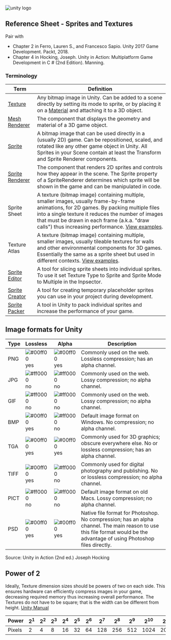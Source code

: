 

![unity logo](https://raw.githubusercontent.com/omundy/dig250-game-development/master/reference-sheets/images/unity-logo-293w.png)

## Reference Sheet - Sprites and Textures

Pair with 
* Chapter 2 in Ferro, Lauren S., and Francesco Sapio. Unity 2017 Game Development. Packt, 2018.
* Chapter 4 in Hocking, Joseph. Unity in Action: Multiplatform Game Development in C # (2nd Edition). Manning. 


### Terminology

Term | Definition
--- | ---
[Texture](https://docs.unity3d.com/Manual/Textures.html) | Any bitmap image in Unity. Can be added to a scene directly by setting its mode to sprite, or by placing it on a [Material](https://docs.unity3d.com/Manual/Materials.html) and attaching it to a 3D object.
[Mesh Renderer](https://docs.unity3d.com/Manual/class-MeshRenderer.html) | The component that displays the geometry and material of a 3D game object.
[Sprite](https://docs.unity3d.com/Manual/Sprites.html) | A bitmap image that can be used directly in a (usually 2D) game. Can be repositioned, scaled, and rotated like any other game object in Unity. All Sprites in your Scene contain at least the Transform and Sprite Renderer components. 
[Sprite Renderer](https://docs.unity3d.com/Manual/class-SpriteRenderer.html) | The component that renders 2D sprites and controls how they appear in the scene. The Sprite property of a SpriteRenderer determines which sprite will be shown in the game and can be manipulated in code.
Sprite Sheet | A texture (bitmap image) containing multiple, smaller images, usually frame-by-frame animations, for 2D games. By packing multiple files into a single texture it reduces the number of images that must be drawn in each frame (a.k.a. "draw calls") thus increasing performance. [View examples](https://www.google.com/search?q=sprite+sheet&safe=off&tbm=isch).
Texture Atlas | A texture (bitmap image) containing multiple, smaller images, usually tileable textures for walls and other environmental components for 3D games. Essentially the same as a sprite sheet but used in different contexts. [View examples](https://www.google.com/search?q=texture+atlas&safe=off&tbm=isch).
[Sprite Editor](https://docs.unity3d.com/Manual/SpriteEditor.html) | A tool for slicing sprite sheets into individual sprites. To use it set Texture Type to Sprite and Sprite Mode to Multiple in the Inpsector.
[Sprite Creator](https://docs.unity3d.com/Manual/SpriteCreator.html) | A tool for creating temporary placeholder sprites you can use in your project during development.
[Sprite Packer](https://docs.unity3d.com/Manual/SpritePacker.html) | A tool in Unity to pack individual sprites and increase the performance of your game.



## Image formats for Unity

Type | Lossless | Alpha | Description
--- | :--- | --- | ---
PNG | ![#00ff00](https://placehold.it/15/00ff00/000000?text=+) yes | ![#00ff00](https://placehold.it/15/00ff00/000000?text=+) yes | Commonly used on the web. Lossless compression; has an alpha channel.
JPG | ![#ff0000](https://placehold.it/15/ff0000/000000?text=+) no | ![#ff0000](https://placehold.it/15/ff0000/000000?text=+) no | Commonly used on the web. Lossy compression; no alpha channel.
GIF | ![#ff0000](https://placehold.it/15/ff0000/000000?text=+) no | ![#ff0000](https://placehold.it/15/ff0000/000000?text=+) no | Commonly used on the web. Lossy compression; no alpha channel.
BMP | ![#00ff00](https://placehold.it/15/00ff00/000000?text=+) yes | ![#ff0000](https://placehold.it/15/ff0000/000000?text=+) no | Default image format on Windows. No compression; no alpha channel.
TGA | ![#00ff00](https://placehold.it/15/00ff00/000000?text=+) yes | ![#00ff00](https://placehold.it/15/00ff00/000000?text=+) yes | Commonly used for 3D graphics; obscure everywhere else. No or lossless compression; has an alpha channel.
TIFF | ![#00ff00](https://placehold.it/15/00ff00/000000?text=+) yes | ![#ff0000](https://placehold.it/15/ff0000/000000?text=+) no | Commonly used for digital photography and publishing. No or lossless compression; no alpha channel.
PICT | ![#ff0000](https://placehold.it/15/ff0000/000000?text=+) no | ![#ff0000](https://placehold.it/15/ff0000/000000?text=+) no | Default image format on old Macs. Lossy compression; no alpha channel.
PSD | ![#00ff00](https://placehold.it/15/00ff00/000000?text=+) yes | ![#00ff00](https://placehold.it/15/00ff00/000000?text=+) yes | Native file format for Photoshop. No compression; has an alpha channel. The main reason to use this file format would be the advantage of using Photoshop files directly.

Source: Unity in Action (2nd ed.) Joseph Hocking




## Power of 2

Ideally, Texture dimension sizes should be powers of two on each side. This ensures hardware can efficiently compress images in your game, decreasing required memory thus increasing overall performance. The Textures do not have to be square; that is the width can be different from height. [Unity Manual](https://docs.unity3d.com/Manual/ImportingTextures.html#TextureSizes) 

Power | 2<sup>1</sup> | 2<sup>2</sup> | 2<sup>3</sup> | 2<sup>4</sup> | 2<sup>5</sup> | 2<sup>6</sup> | 2<sup>7</sup> | 2<sup>8</sup> | 2<sup>9</sup> | 2<sup>10</sup> | 2<sup>11</sup> | 2<sup>12</sup>
--- | --- | --- | --- | --- | --- | --- | --- | --- | --- | --- | --- | ---
Pixels | 2 | 4 | 8 | 16 | 32 | 64 | 128 | 256 | 512 | 1024 | 2048 | 4096













